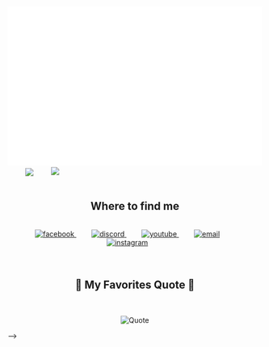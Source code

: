 <a href="#" target="_blank">
  <img src="svg/index.svg" width="1200" alt="my-profile" />
</a>

<!-- <h2 align="center">🛠 Technologies and Tools 🛠</h2>
<br> -->
<!-- https://simpleicons.org/ -->
<!-- <span><img src="https://img.shields.io/badge/JavaScript-282C34?logo=javascript&logoColor=F7DF1E" alt="JavaScript logo" title="JavaScript" height="25" /></span>
&nbsp;
<span><img src="https://img.shields.io/badge/TypeScript-282C34?logo=typescript&logoColor=3178C6" alt="TypeScript logo" title="TypeScript" height="25" /></span>
&nbsp;
<span><img src="https://img.shields.io/badge/ReactJS-282C34?logo=react&logoColor=61DAFB" alt="ReactJS logo" title="ReactJS" height="25" /></span>
&nbsp;
<span><img src="https://img.shields.io/badge/Redux-282C34?logo=redux&logoColor=764ABC" alt="Redux logo" title="Redux" height="25" /></span>
&nbsp;
<span><img src="https://img.shields.io/badge/Node.js-282C34?logo=node.js&logoColor=00F200" alt="Node.js logo" title="Node.js" height="25" /></span>
&nbsp;
<span><img src="https://img.shields.io/badge/Express-282C34?logo=express&logoColor=FFFFFF" alt="Express.js logo" title="Express.js" height="25" /></span>
&nbsp;
<span><img src="https://img.shields.io/badge/Tailwind%20CSS-282C34?logo=tailwind-css&logoColor=38B2AC" alt="TailwindCSS logo" title="TailwindCSS" height="25" /></span>
&nbsp;
<span><img src="https://img.shields.io/badge/Three.js-282C34?logo=three.js&logoColor=FFFFFF" alt="Three.js logo" title="Three.js" height="25" /></span>
&nbsp;
<span><img src="https://img.shields.io/badge/HTML5-282C34?logo=html5&logoColor=E34F26" alt="HTML5 logo" title="HTML5" height="25" /></span>
&nbsp;
<span><img src="https://img.shields.io/badge/CSS3-282C34?logo=css3&logoColor=1572B6" alt="CSS3 logo" title="CSS3" height="25" /></span>
&nbsp;
<span><img src="https://img.shields.io/badge/Sass-282C34?logo=sass&logoColor=CC6699" alt="SASS logo" title="SASS" height="25" /></span>
&nbsp;
<span><img src="https://img.shields.io/badge/Bootstrap-282C34?logo=bootstrap&logoColor=7952B3" alt="Bootstrap logo" title="Bootstrap" height="25" /></span>
&nbsp;
<span><img src="https://img.shields.io/badge/git-282C34?logo=git&logoColor=F05032" alt="git logo" title="git" height="25" /></span>
&nbsp;
<span><img src="https://img.shields.io/badge/VS%20Code-282C34?logo=visual-studio-code&logoColor=007ACC" alt="Visual Studio Code logo" title="Visual Studio Code" height="25" /></span>
&nbsp;
<span><img src="https://img.shields.io/badge/Firebase-282C34?logo=firebase&logoColor=FFCA28" alt="Firebase logo" title="Firebase" height="25" /></span>
&nbsp;

<br>
<h2 align="center">🔥 GitHub Stats 🔥</h2>
<!-- https://github.com/anuraghazra/github-readme-stats -->
<br>
<div align=center>
  <a href="#" title="">
    <img width="350" align="center" src="https://github-readme-stats.vercel.app/api/top-langs/?username=Viet-Truong&hide=c%23,powershell,Mathematica,Ruby,Objective-C,Objective-C%2b%2b,Cuda&title_color=61dafb&text_color=ffffff&icon_color=61dafb&bg_color=20232a&langs_count=8&layout=compact&border_color=61dafb&hide_border=true" />
  </a>
  <a href="#" title="">
    <img align="right" width="418" src="https://github-readme-stats.vercel.app/api?username=Viet-Truong&show_icons=true&theme=react&border_color=61dafb&hide_border=true" />
  </a>
</div>

<br>
<h2 align="center"> Where to find me </h2>
<br>
<div align="center">
  <a href="https://www.facebook.com/viettruong0208/" style="margin-right: 30px" target="blank">
    <img src="https://cdn.discordapp.com/attachments/951411070055104572/1043188539006922842/facebook.png" alt="facebook" />
  </a>
  <a href="https://github.com/Viet-Truong" style="margin-right: 30px"  target="blank">
    <img src="https://cdn.discordapp.com/attachments/951411070055104572/1043189201543364728/discord.png" alt="discord" />
  </a>
  <a href="https://www.linkedin.com/in/trungquandev" style="margin-right: 30px"  target="blank">
    <img src="https://cdn.discordapp.com/attachments/951411070055104572/1044277885357281341/youtube.png" alt="youtube" />
  </a>
  <a href="mailto:viettruong0825@gmail.com" style="margin-right: 30px"  target="top">
    <img src="https://cdn.discordapp.com/attachments/951411070055104572/1044277884992356433/gmail.png" alt="email" />
  </a>
  <a href="https://instagram.com/trungquandev" style="margin-right: 30px"  target="blank">
    <img src="https://cdn.discordapp.com/attachments/951411070055104572/1044277884665217074/instagram.png" alt="instagram" />
  </a>
</div>

<br>
<br>
<h2 align="center">📑 My Favorites Quote 📑</h2>
<br>
<div align="center">

![Quote](https://github-readme-quotes.herokuapp.com/quote?theme=jolly&animation=grow_out_in&layout=default&font=default)

</div> -->
